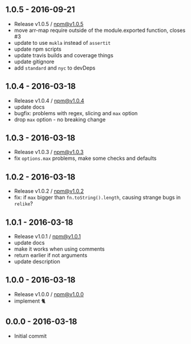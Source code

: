

## 1.0.5 - 2016-09-21
- Release v1.0.5 / npm@v1.0.5
- move arr-map require outside of the module.exported function, closes #3
- update to use `mukla` instead of `assertit`
- update npm scripts
- update travis builds and coverage things
- update gitignore
- add `standard` and `nyc` to devDeps

## 1.0.4 - 2016-03-18
- Release v1.0.4 / npm@v1.0.4
- update docs
- bugfix: problems with regex, slicing and `max` option
- drop `max` option - no breaking change

## 1.0.3 - 2016-03-18
- Release v1.0.3 / npm@v1.0.3
- fix `options.max` problems, make some checks and defaults

## 1.0.2 - 2016-03-18
- Release v1.0.2 / npm@v1.0.2
- fix: if `max` bigger than `fn.toString().length`, causing strange bugs in `relike`?

## 1.0.1 - 2016-03-18
- Release v1.0.1 / npm@v1.0.1
- update docs
- make it works when using comments
- return earlier if not arguments
- update description

## 1.0.0 - 2016-03-18
- Release v1.0.0 / npm@v1.0.0
- implement :cat2:

## 0.0.0 - 2016-03-18
- Initial commit